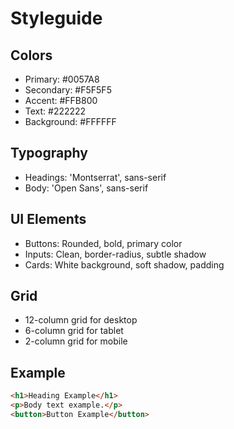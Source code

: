 # Styleguide

## Colors
- Primary: #0057A8
- Secondary: #F5F5F5
- Accent: #FFB800
- Text: #222222
- Background: #FFFFFF

## Typography
- Headings: 'Montserrat', sans-serif
- Body: 'Open Sans', sans-serif

## UI Elements
- Buttons: Rounded, bold, primary color
- Inputs: Clean, border-radius, subtle shadow
- Cards: White background, soft shadow, padding

## Grid
- 12-column grid for desktop
- 6-column grid for tablet
- 2-column grid for mobile

## Example
```html
<h1>Heading Example</h1>
<p>Body text example.</p>
<button>Button Example</button>
``` 